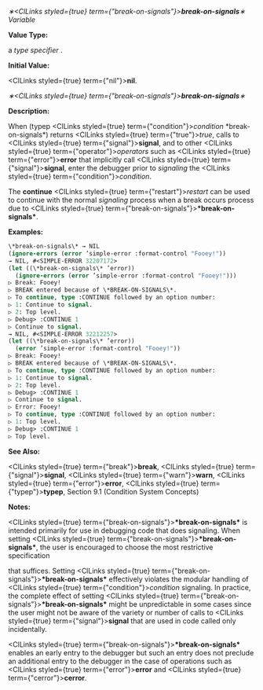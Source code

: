 *∗<ClLinks styled={true} term={"break-on-signals"}><b>*break-on-signals*</b></ClLinks>∗ Variable* 



**Value Type:** 



a *type specifier* . 



**Initial Value:** 



<ClLinks styled={true} term={"nil"}><b>nil</b></ClLinks>. 







 



 



*∗<ClLinks styled={true} term={"break-on-signals"}><b>*break-on-signals*</b></ClLinks>∗* 



**Description:** 



When (typep <ClLinks styled={true} term={"condition"}><i>condition</i></ClLinks> \*break-on-signals\*) returns <ClLinks styled={true} term={"true"}><i>true</i></ClLinks>, calls to <ClLinks styled={true} term={"signal"}><b>signal</b></ClLinks>, and to other <ClLinks styled={true} term={"operator"}><i>operators</i></ClLinks> such as <ClLinks styled={true} term={"error"}><b>error</b></ClLinks> that implicitly call <ClLinks styled={true} term={"signal"}><b>signal</b></ClLinks>, enter the debugger prior to *signaling* the <ClLinks styled={true} term={"condition"}><i>condition</i></ClLinks>. 



The **continue** <ClLinks styled={true} term={"restart"}><i>restart</i></ClLinks> can be used to continue with the normal *signaling* process when a break occurs process due to <ClLinks styled={true} term={"break-on-signals"}><b>\*break-on-signals\*</b></ClLinks>. 



**Examples:**
```lisp
\*break-on-signals\* → NIL 
(ignore-errors (error ’simple-error :format-control "Fooey!")) 
→ NIL, #<SIMPLE-ERROR 32207172> 
(let ((\*break-on-signals\* ’error)) 
  (ignore-errors (error ’simple-error :format-control "Fooey!"))) 
▷ Break: Fooey! 
▷ BREAK entered because of \*BREAK-ON-SIGNALS\*. 
▷ To continue, type :CONTINUE followed by an option number: 
▷ 1: Continue to signal. 
▷ 2: Top level. 
▷ Debug> :CONTINUE 1 
▷ Continue to signal. 
→ NIL, #<SIMPLE-ERROR 32212257> 
(let ((\*break-on-signals\* ’error)) 
  (error ’simple-error :format-control "Fooey!")) 
▷ Break: Fooey! 
▷ BREAK entered because of \*BREAK-ON-SIGNALS\*. 
▷ To continue, type :CONTINUE followed by an option number: 
▷ 1: Continue to signal. 
▷ 2: Top level. 
▷ Debug> :CONTINUE 1 
▷ Continue to signal. 
▷ Error: Fooey! 
▷ To continue, type :CONTINUE followed by an option number: 
▷ 1: Top level. 
▷ Debug> :CONTINUE 1 
▷ Top level. 
```
**See Also:** 



<ClLinks styled={true} term={"break"}><b>break</b></ClLinks>, <ClLinks styled={true} term={"signal"}><b>signal</b></ClLinks>, <ClLinks styled={true} term={"warn"}><b>warn</b></ClLinks>, <ClLinks styled={true} term={"error"}><b>error</b></ClLinks>, <ClLinks styled={true} term={"typep"}><b>typep</b></ClLinks>, Section 9.1 (Condition System Concepts) 



**Notes:** 



<ClLinks styled={true} term={"break-on-signals"}><b>\*break-on-signals\*</b></ClLinks> is intended primarily for use in debugging code that does signaling. When setting <ClLinks styled={true} term={"break-on-signals"}><b>\*break-on-signals\*</b></ClLinks>, the user is encouraged to choose the most restrictive specification 







 



 



that suffices. Setting <ClLinks styled={true} term={"break-on-signals"}><b>\*break-on-signals\*</b></ClLinks> effectively violates the modular handling of <ClLinks styled={true} term={"condition"}><i>condition</i></ClLinks> signaling. In practice, the complete effect of setting <ClLinks styled={true} term={"break-on-signals"}><b>\*break-on-signals\*</b></ClLinks> might be unpredictable in some cases since the user might not be aware of the variety or number of calls to <ClLinks styled={true} term={"signal"}><b>signal</b></ClLinks> that are used in code called only incidentally. 



<ClLinks styled={true} term={"break-on-signals"}><b>\*break-on-signals\*</b></ClLinks> enables an early entry to the debugger but such an entry does not preclude an additional entry to the debugger in the case of operations such as <ClLinks styled={true} term={"error"}><b>error</b></ClLinks> and <ClLinks styled={true} term={"cerror"}><b>cerror</b></ClLinks>. 



